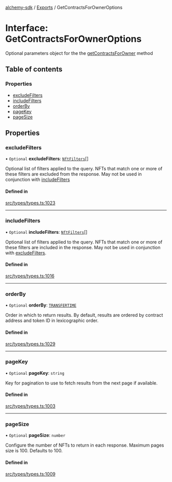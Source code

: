 [alchemy-sdk](../README.md) / [Exports](../modules.md) / GetContractsForOwnerOptions

# Interface: GetContractsForOwnerOptions

Optional parameters object for the the [getContractsForOwner](../classes/NftNamespace.md#getcontractsforowner) method

## Table of contents

### Properties

- [excludeFilters](GetContractsForOwnerOptions.md#excludefilters)
- [includeFilters](GetContractsForOwnerOptions.md#includefilters)
- [orderBy](GetContractsForOwnerOptions.md#orderby)
- [pageKey](GetContractsForOwnerOptions.md#pagekey)
- [pageSize](GetContractsForOwnerOptions.md#pagesize)

## Properties

### excludeFilters

• `Optional` **excludeFilters**: [`NftFilters`](../enums/NftFilters.md)[]

Optional list of filters applied to the query. NFTs that match one or more
of these filters are excluded from the response. May not be used in
conjunction with [includeFilters](GetContractsForOwnerOptions.md#includefilters)

#### Defined in

[src/types/types.ts:1023](https://github.com/alchemyplatform/alchemy-sdk-js/blob/ee5b9ee/src/types/types.ts#L1023)

___

### includeFilters

• `Optional` **includeFilters**: [`NftFilters`](../enums/NftFilters.md)[]

Optional list of filters applied to the query. NFTs that match one or more
of these filters are included in the response. May not be used in
conjunction with [excludeFilters](GetContractsForOwnerOptions.md#excludefilters).

#### Defined in

[src/types/types.ts:1016](https://github.com/alchemyplatform/alchemy-sdk-js/blob/ee5b9ee/src/types/types.ts#L1016)

___

### orderBy

• `Optional` **orderBy**: [`TRANSFERTIME`](../enums/NftOrdering.md#transfertime)

Order in which to return results. By default, results are ordered by
contract address and token ID in lexicographic order.

#### Defined in

[src/types/types.ts:1029](https://github.com/alchemyplatform/alchemy-sdk-js/blob/ee5b9ee/src/types/types.ts#L1029)

___

### pageKey

• `Optional` **pageKey**: `string`

Key for pagination to use to fetch results from the next page if available.

#### Defined in

[src/types/types.ts:1003](https://github.com/alchemyplatform/alchemy-sdk-js/blob/ee5b9ee/src/types/types.ts#L1003)

___

### pageSize

• `Optional` **pageSize**: `number`

Configure the number of NFTs to return in each response. Maximum pages size
is 100. Defaults to 100.

#### Defined in

[src/types/types.ts:1009](https://github.com/alchemyplatform/alchemy-sdk-js/blob/ee5b9ee/src/types/types.ts#L1009)
